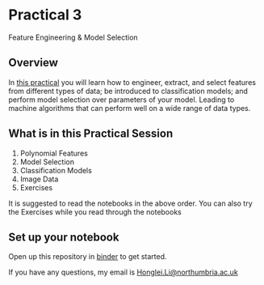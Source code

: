 # Practical 3
Feature Engineering & Model Selection

## Overview
In [this practical](https://github.com/Hongleili/KF5012-AI-Stream/tree/main/Week%2003%20Practical) you will learn how to engineer, extract, and select features from different types of data; be introduced to classification models; and perform model selection over parameters of your model. Leading to machine algorithms that can perform well on a wide range of data types.

## What is in this Practical Session
1. Polynomial Features
2. Model Selection
3. Classification Models
4. Image Data
5. Exercises

It is suggested to read the notebooks in the above order. You can also try the Exercises while you read through the notebooks

## Set up your notebook
Open up this repository in [binder](https://mybinder.org/v2/gh/KF5012-AI2021/Practical3/HEAD) to get started.

If you have any questions, my email is Honglei.Li@northumbria.ac.uk
